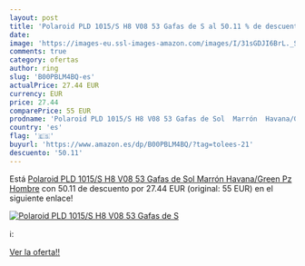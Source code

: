 ```yaml
---
layout: post
title: 'Polaroid PLD 1015/S H8 V08 53 Gafas de S al 50.11 % de descuento'
date: 
image: 'https://images-eu.ssl-images-amazon.com/images/I/31sGDJI6BrL._SL200_.jpg'
comments: true
category: ofertas
author: ring
slug: 'B00PBLM4BQ-es'
actualPrice: 27.44 EUR
currency: EUR
price: 27.44
comparePrice: 55 EUR
prodname: 'Polaroid PLD 1015/S H8 V08 53 Gafas de Sol  Marrón  Havana/Green Pz   Hombre'
country: 'es'
flag: '🇪🇸'
buyurl: 'https://www.amazon.es/dp/B00PBLM4BQ/?tag=tolees-21'
descuento: '50.11'
---
```


Está [Polaroid PLD 1015/S H8 V08 53 Gafas de Sol  Marrón  Havana/Green Pz   Hombre](https://www.amazon.es/dp/B00PBLM4BQ/?tag=tolees-21) con 50.11 de descuento por 27.44 EUR (original: 55 EUR) en el siguiente enlace!

[![Polaroid PLD 1015/S H8 V08 53 Gafas de S](https://images-eu.ssl-images-amazon.com/images/I/31sGDJI6BrL._SL200_.jpg)](https://www.amazon.es/dp/B00PBLM4BQ/?tag=tolees-21)

ℹ️:


[Ver la oferta!!](https://www.amazon.es/dp/B00PBLM4BQ/?tag=tolees-21)
